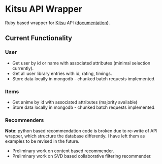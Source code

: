 # Kitsu API Wrapper
Ruby based wrapper for [Kitsu][kitsu] API ([documentation][api]). 

## Current Functionality

### User
- Get user by id or name with associated attributes (minimal selection currently).
- Get all user library entries with id, rating, timings.
- Store data locally in mongodb - chunked batch requests implemented.

### Items
- Get anime by id with associated attributes (majority available)
- Store data locally in mongodb - chunked batch requests implemented.


### Recommenders
**Note**: python based recommendation code is broken due to re-write of API wrapper, which structure the database differently. I have left them as examples to be revised in the future.

- Preliminary work on content based recommender.
- Preliminary work on SVD based collaborative filtering recommender.


[kitsu]: kitsu.io
[api]: https://kitsu.docs.apiary.io/
